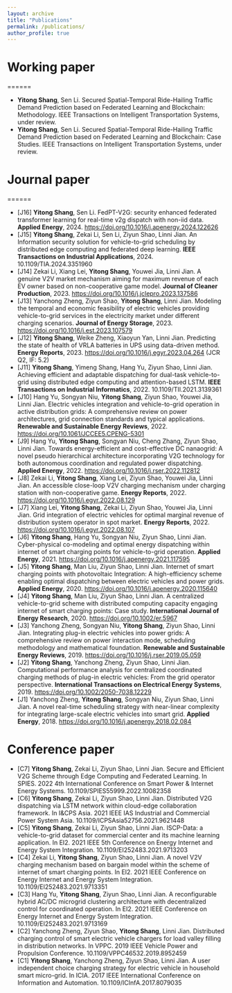 ```yaml
---
layout: archive
title: "Publications"
permalink: /publications/
author_profile: true
---
```


<!-- 
{% if site.author.googlescholar %}
  <div class="wordwrap">You can also find my articles on <a href="{{site.author.googlescholar}}">my Google Scholar profile</a>.</div>
{% endif %}

{% include base_path %}

{% for post in site.publications reversed %}
  {% include archive-single.html %}
{% endfor %}
-->


# Working paper
======
- **Yitong Shang**, Sen Li. Secured Spatial-Temporal Ride-Hailing Traffic Demand Prediction based on Federated Learning and Blockchain: Methodology. IEEE Transactions on Intelligent Transportation Systems, under review.
- **Yitong Shang**, Sen Li.  Secured Spatial-Temporal Ride-Hailing Traffic Demand Prediction based on Federated Learning and Blockchain: Case Studies. IEEE Transactions on Intelligent Transportation Systems, under review.


# Journal paper
======
- [J16]	**Yitong Shang**, Sen Li. FedPT-V2G: security enhanced federated transformer learning for real-time v2g dispatch with non-iid data. **Applied Energy**, 2024. https://doi.org/10.1016/j.apenergy.2024.122626
- [J15]	**Yitong Shang**, Zekai Li, Sen Li, Ziyun Shao, Linni Jian. An Information security solution for vehicle-to-grid scheduling by distributed edge computing and federated deep learning. **IEEE Transactions on Industrial Applications**, 2024. 10.1109/TIA.2024.3351960
- [J14]	Zekai Li, Xiang Lei, **Yitong Shang**, Youwei Jia, Linni Jian. A genuine V2V market mechanism aiming for maximum revenue of each EV owner based on non-cooperative game model. **Journal of Cleaner Production**, 2023. https://doi.org/10.1016/j.jclepro.2023.137586
- [J13]	Yanchong Zheng, Ziyun Shao, **Yitong Shang**, Linni Jian. Modeling the temporal and economic feasibility of electric vehicles providing vehicle-to-grid services in the electricity market under different charging scenarios. **Journal of Energy Storage**, 2023. https://doi.org/10.1016/j.est.2023.107579
- [J12]	**Yitong Shang**, Weike Zheng, Xiaoyun Yan, Linni Jian. Predicting the state of health of VRLA batteries in UPS using data-driven method. **Energy Reports**, 2023. https://doi.org/10.1016/j.egyr.2023.04.264 (JCR Q2, IF: 5.2)
- [J11]	**Yitong Shang**, Yimeng Shang, Hang Yu, Ziyun Shao, Linni Jian. Achieving efficient and adaptable dispatching for dual-task vehicle-to-grid using distributed edge computing and attention-based LSTM. **IEEE Transactions on Industrial Informatics**, 2022. 10.1109/TII.2021.3139361
- [J10]	Hang Yu, Songyan Niu, **Yitong Shang**, Ziyun Shao, Youwei Jia, Linni Jian. Electric vehicles integration and vehicle-to-grid operation in active distribution grids: A comprehensive review on power architectures, grid connection standards and typical applications. **Renewable and Sustainable Energy Reviews**, 2022. https://doi.org/10.1061/JCCEE5.CPENG-5301
- [J9]	Hang Yu, **Yitong Shang**, Songyan Niu, Cheng Zhang, Ziyun Shao, Linni Jian. Towards energy-efficient and cost-effective DC nanaogrid: A novel pseudo hierarchical architecture incorporating V2G technology for both autonomous coordination and regulated power dispatching. **Applied Energy**, 2022. https://doi.org/10.1016/j.rser.2022.112812
- [J8]	Zekai Li, **Yitong Shang**, Xiang Lei, Ziyun Shao, Youwei Jia, Linni Jian. An accessible close-loop V2V charging mechanism under charging station with non-cooperative game. **Energy Reports**, 2022. https://doi.org/10.1016/j.egyr.2022.08.129
- [J7]	Xiang Lei, **Yitong Shang**, Zekai Li, Ziyun Shao, Youwei Jia, Linni Jian. Grid integration of electric vehicles for optimal marginal revenue of distribution system operator in spot market. **Energy Reports**, 2022. https://doi.org/10.1016/j.egyr.2022.08.107
- [J6]	**Yitong Shang**, Hang Yu, Songyan Niu, Ziyun Shao, Linni Jian. Cyber-physical co-modeling and optimal energy dispatching within internet of smart charging points for vehicle-to-grid operation. **Applied Energy**, 2021. https://doi.org/10.1016/j.apenergy.2021.117595
- [J5]	**Yitong Shang**, Man Liu, Ziyun Shao, Linni Jian. Internet of smart charging points with photovoltaic Integration: A high-efficiency scheme enabling optimal dispatching between electric vehicles and power grids. **Applied Energy**, 2020. https://doi.org/10.1016/j.apenergy.2020.115640
- [J4]	**Yitong Shang**, Man Liu, Ziyun Shao, Linni Jian. A centralized vehicle-to-grid scheme with distributed computing capacity engaging internet of smart charging points: Case study. **International Journal of Energy Research**, 2020. https://doi.org/10.1002/er.5967
- [J3]	Yanchong Zheng, Songyan Niu, **Yitong Shang**, Ziyun Shao, Linni Jian. Integrating plug-in electric vehicles into power grids: A comprehensive review on power interaction mode, scheduling methodology and mathematical foundation. **Renewable and Sustainable Energy Reviews**, 2019. https://doi.org/10.1016/j.rser.2019.05.059
- [J2] **Yitong Shang**, Yanchong Zheng, Ziyun Shao, Linni Jian. Computational performance analysis for centralized coordinated charging methods of plug-in electric vehicles: From the grid operator perspective. **International Transactions on Electrical Energy Systems**, 2019. https://doi.org/10.1002/2050-7038.12229
- [J1] Yanchong Zheng, **Yitong Shang**, Songyan Niu, Ziyun Shao, Linni Jian. A novel real-time scheduling strategy with near-linear complexity for integrating large-scale electric vehicles into smart grid. **Applied Energy**, 2018. https://doi.org/10.1016/j.apenergy.2018.02.084

Conference paper
======
- [C7]	**Yitong Shang**, Zekai Li, Ziyun Shao, Linni Jian. Secure and Efficient V2G Scheme through Edge Computing and Federated Learning. In SPIES. 2022 4th International Conference on Smart Power & Internet Energy Systems. 10.1109/SPIES55999.2022.10082358
- [C6]	**Yitong Shang**, Zekai Li, Ziyun Shao, Linni Jian. Distributed V2G dispatching via LSTM network within cloud-edge collaboration framework. In I&CPS Asia. 2021 IEEE IAS Industrial and Commercial Power System Asia. 10.1109/ICPSAsia52756.2021.9621448
- [C5]	**Yitong Shang**, Zekai Li, Ziyun Shao, Linni Jian. ISCP-Data: a vehicle-to-grid dataset for commercial center and its machine learning application. In EI2. 2021 IEEE 5th Conference on Energy Internet and Energy System Integration. 10.1109/EI252483.2021.9713203
- [C4]	Zekai Li, **Yitong Shang**, Ziyun Shao, Linni Jian. A novel V2V charging mechanism based on bargain model within the scheme of internet of smart charging points. In EI2. 2021 IEEE Conference on Energy Internet and Energy System Integration. 10.1109/EI252483.2021.9713351
- [C3]	Hang Yu, **Yitong Shang**, Ziyun Shao, Linni Jian. A reconfigurable hybrid AC/DC microgrid clustering architecture with decentralized control for coordinated operation. In EI2. 2021 IEEE Conference on Energy Internet and Energy System Integration. 10.1109/EI252483.2021.9713169
- [C2]	Yanchong Zheng, Ziyun Shao, **Yitong Shang**, Linni Jian. Distributed charging control of smart electric vehicle chargers for load valley filling in distribution networks.  In VPPC. 2019 IEEE Vehicle Power and Propulsion Conference. 10.1109/VPPC46532.2019.8952459
- [C1]	**Yitong Shang**, Yanchong Zheng, Ziyun Shao, Linni Jian. A user independent choice charging strategy for electric vehicle in household smart micro-grid. In ICIA. 2017 IEEE International Conference on Information and Automation. 10.1109/ICInfA.2017.8079035

